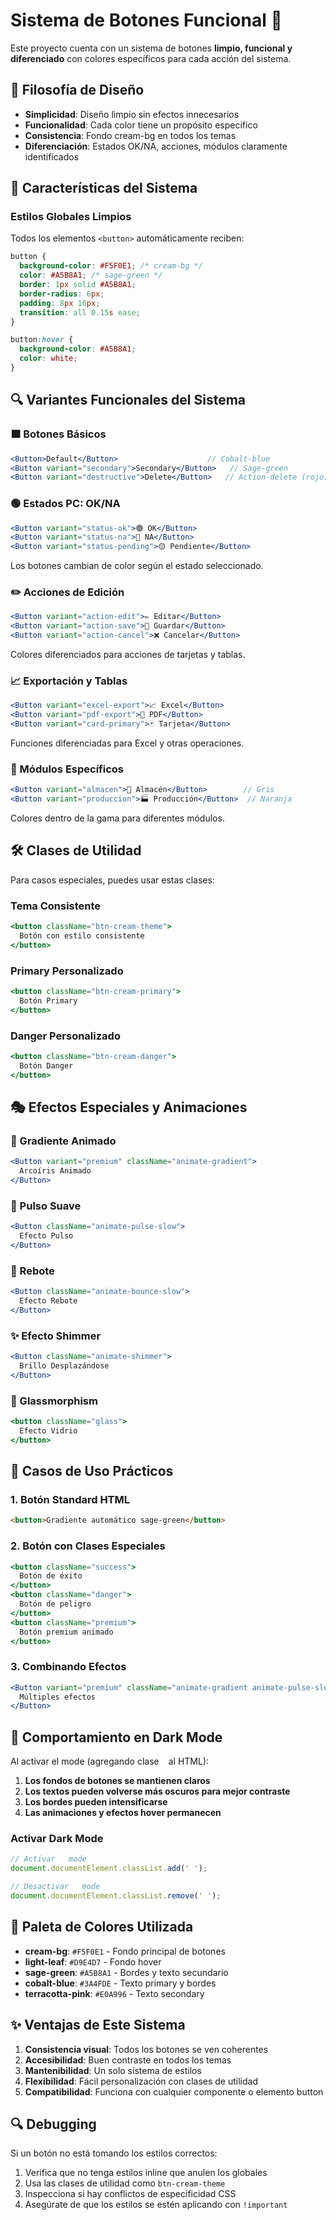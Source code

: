 # Sistema de Botones Funcional 🔧

Este proyecto cuenta con un sistema de botones **limpio, funcional y diferenciado** con colores específicos para cada acción del sistema.

## 🎯 Filosofía de Diseño

- **Simplicidad**: Diseño limpio sin efectos innecesarios
- **Funcionalidad**: Cada color tiene un propósito específico
- **Consistencia**: Fondo cream-bg en todos los temas
- **Diferenciación**: Estados OK/NA, acciones, módulos claramente identificados

## 🔧 Características del Sistema

### Estilos Globales Limpios
Todos los elementos `<button>` automáticamente reciben:
```css
button {
  background-color: #F5F0E1; /* cream-bg */
  color: #A5B8A1; /* sage-green */
  border: 1px solid #A5B8A1;
  border-radius: 6px;
  padding: 8px 16px;
  transition: all 0.15s ease;
}

button:hover {
  background-color: #A5B8A1;
  color: white;
}
```

## 🔍 Variantes Funcionales del Sistema

### 🟫 Botones Básicos
```jsx
<Button>Default</Button>                    // Cobalt-blue
<Button variant="secondary">Secondary</Button>   // Sage-green
<Button variant="destructive">Delete</Button>   // Action-delete (rojo)
```

### 🟢 Estados PC: OK/NA
```jsx
<Button variant="status-ok">🟢 OK</Button>
<Button variant="status-na">🔘 NA</Button>
<Button variant="status-pending">🟡 Pendiente</Button>
```
Los botones cambian de color según el estado seleccionado.

### ✏️ Acciones de Edición
```jsx
<Button variant="action-edit">✏️ Editar</Button>
<Button variant="action-save">💾 Guardar</Button>
<Button variant="action-cancel">❌ Cancelar</Button>
```
Colores diferenciados para acciones de tarjetas y tablas.

### 📈 Exportación y Tablas
```jsx
<Button variant="excel-export">📈 Excel</Button>
<Button variant="pdf-export">📄 PDF</Button>
<Button variant="card-primary">🃏 Tarjeta</Button>
```
Funciones diferenciadas para Excel y otras operaciones.

### 🏢 Módulos Específicos
```jsx
<Button variant="almacen">🏢 Almacén</Button>        // Gris
<Button variant="produccion">🏭 Producción</Button>  // Naranja
```
Colores dentro de la gama para diferentes módulos.

## 🛠 Clases de Utilidad

Para casos especiales, puedes usar estas clases:

### Tema Consistente
```jsx
<button className="btn-cream-theme">
  Botón con estilo consistente
</button>
```

### Primary Personalizado
```jsx
<button className="btn-cream-primary">
  Botón Primary
</button>
```

### Danger Personalizado
```jsx
<button className="btn-cream-danger">
  Botón Danger
</button>
```

## 🎭 Efectos Especiales y Animaciones

### 🌈 Gradiente Animado
```jsx
<Button variant="premium" className="animate-gradient">
  Arcoíris Animado
</Button>
```

### 💓 Pulso Suave
```jsx
<Button className="animate-pulse-slow">
  Efecto Pulso
</Button>
```

### 🏀 Rebote
```jsx
<Button className="animate-bounce-slow">
  Efecto Rebote
</Button>
```

### ✨ Efecto Shimmer
```jsx
<Button className="animate-shimmer">
  Brillo Desplazándose
</Button>
```

### 🔮 Glassmorphism
```jsx
<button className="glass">
  Efecto Vidrio
</button>
```

## 🍹 Casos de Uso Prácticos

### 1. Botón Standard HTML
```html
<button>Gradiente automático sage-green</button>
```

### 2. Botón con Clases Especiales
```jsx
<button className="success">
  Botón de éxito
</button>
<button className="danger">
  Botón de peligro
</button>
<button className="premium">
  Botón premium animado
</button>
```

### 3. Combinando Efectos
```jsx
<Button variant="premium" className="animate-gradient animate-pulse-slow">
  Múltiples efectos
</Button>
```

## 🌙 Comportamiento en Dark Mode

Al activar el   mode (agregando clase ` ` al HTML):

1. **Los fondos de botones se mantienen claros**
2. **Los textos pueden volverse más oscuros para mejor contraste**
3. **Los bordes pueden intensificarse**
4. **Las animaciones y efectos hover permanecen**

### Activar Dark Mode
```javascript
// Activar   mode
document.documentElement.classList.add(' ');

// Desactivar   mode
document.documentElement.classList.remove(' ');
```

## 🎨 Paleta de Colores Utilizada

- **cream-bg**: `#F5F0E1` - Fondo principal de botones
- **light-leaf**: `#D9E4D7` - Fondo hover
- **sage-green**: `#A5B8A1` - Bordes y texto secundario
- **cobalt-blue**: `#3A4FDE` - Texto primary y bordes
- **terracotta-pink**: `#E0A996` - Texto secondary

## ✨ Ventajas de Este Sistema

1. **Consistencia visual**: Todos los botones se ven coherentes
2. **Accesibilidad**: Buen contraste en todos los temas
3. **Mantenibilidad**: Un solo sistema de estilos
4. **Flexibilidad**: Fácil personalización con clases de utilidad
5. **Compatibilidad**: Funciona con cualquier componente o elemento button

## 🔍 Debugging

Si un botón no está tomando los estilos correctos:

1. Verifica que no tenga estilos inline que anulen los globales
2. Usa las clases de utilidad como `btn-cream-theme`
3. Inspecciona si hay conflictos de especificidad CSS
4. Asegúrate de que los estilos se estén aplicando con `!important`
